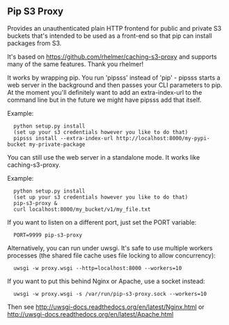 Pip S3 Proxy
----

Provides an unauthenticated plain HTTP frontend for public and private
S3 buckets that's intended to be used as a front-end so that pip can
install packages from S3.

It's based on https://github.com/rhelmer/caching-s3-proxy and supports
many of the same features.  Thank you rhelmer!

It works by wrapping pip.  You run 'pipsss' instead of 'pip' - pipsss
starts a web server in the background and then passes your CLI
parameters to pip.  At the moment you'll definitely want to add an
extra-index-url to the command line but in the future we might have
pipsss add that itself.

Example:
```
  python setup.py install
  (set up your s3 credentials however you like to do that)
  pipsss install --extra-index-url http://localhost:8000/my-pypi-bucket my-private-package
```

You can still use the web server in a standalone mode.  It works like
caching-s3-proxy.

Example:
```
  python setup.py install
  (set up your s3 credentials however you like to do that)
  pip-s3-proxy &
  curl localhost:8000/my_bucket/v1/my_file.txt
```

If you want to listen on a different port, just set the PORT variable:
```
  PORT=9999 pip-s3-proxy
```

Alternatively, you can run under uwsgi. It's safe to use multiple workers
processes (the shared file cache uses file locking to allow concurrency):
```
  uwsgi -w proxy.wsgi --http=localhost:8000 --workers=10
```

If you want to put this behind Nginx or Apache, use a socket instead:
```
  uwsgi -w proxy.wsgi -s /var/run/pip-s3-proxy.sock --workers=10
```

Then see http://uwsgi-docs.readthedocs.org/en/latest/Nginx.html or
http://uwsgi-docs.readthedocs.org/en/latest/Apache.html

